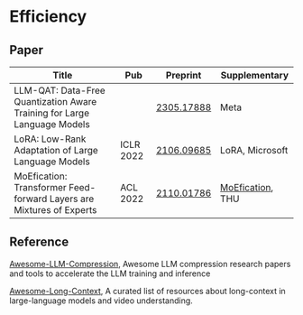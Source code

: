 # Efficiency

## Paper

| Title                                                                | Pub       | Preprint                                    | Supplementary                                          |
| -------------------------------------------------------------------- | --------- | ------------------------------------------- | ------------------------------------------------------ |
|       LLM-QAT: Data-Free Quantization Aware Training for Large Language Models                                                               |           |       [2305.17888](https://arxiv.org/abs/2305.17888)                                      |                                      Meta                  |
| LoRA: Low-Rank Adaptation of Large Language Models                   | ICLR 2022 | [2106.09685](https://arxiv.org/abs/2106.09685) | LoRA, Microsoft                                        |
| MoEfication: Transformer Feed-forward Layers are Mixtures of Experts | ACL 2022  | [2110.01786](https://arxiv.org/abs/2110.01786) | [MoEfication](https://github.com/thunlp/MoEfication), THU |

## Reference

[Awesome-LLM-Compression](https://github.com/HuangOwen/Awesome-LLM-Compression), Awesome LLM compression research papers and tools to accelerate the LLM training and inference

[Awesome-Long-Context](https://github.com/showlab/Awesome-Long-Context), A curated list of resources about long-context in large-language models and video understanding.
